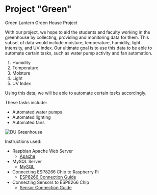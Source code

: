 # Project "Green"

Green Lantern Green House Project

With our project, we hope to aid the students and faculty working in the greenhouse by collecting, providing and monitoring data for them. This subset of data would include moisture, temperature, humidity, light intensity, and UV index. Our ultimate goal is to use this data to be able to automate certain tasks, such as water pump activity and fan automation. 
1. Humidity
2. Temperature
3. Moisture
4. Light
5. UV Index

Using this data, we will be able to automate certain *tasks* accordingly.

These tasks include:
* Automated water pumps
* Automated lighting
* Automated fans

![DU Greenhouse](http://newsroom.dom.edu/sites/newsroom.dom.edu/files/styles/large/public/kaleys.jpg?itok=Kj-7vdjN)

Instructions used:

* Raspbian Apache Web Server
  * [Apache](https://www.raspberrypi.org/documentation/remote-access/web-server/apache.md)
* MySQL Server
  * [MySQL](https://www.stewright.me/2014/06/tutorial-install-mysql-server-on-raspberry-pi/)
* Connecting ESP8266 Chip to Raspberry Pi
  * [ESP8266 Connection Guide](https://openhomeautomation.net/connect-esp8266-raspberry-pi)
* Connecting Sensors to ESP8266 Chip
  * [Sensor Connection Guide](https://www.losant.com/blog/getting-started-with-the-esp8266-and-dht22-sensor)